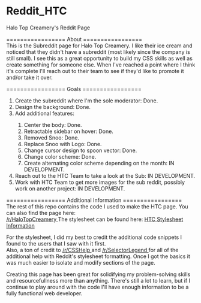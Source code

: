 # Reddit_HTC
Halo Top Creamery's Reddit Page

================= About ================= <br>
This is the Subreddit page for Halo Top Creamery. I like their ice cream and noticed that they didn't have a subreddit (most likely since the company is still small). I see this as a great opportunity to build my CSS skills as well as create something for someone else. When I've reached a point where I think it's complete I'll reach out to their team to see if they'd like to promote it and/or take it over.

================= Goals ================= <br>
<ol type="1">
<li> Create the subreddit where I'm the sole moderator: Done. </li>
<li> Design the background: Done. </li>
<li> Add additional features: </li>
  <ol>
   <li> Center the body: Done. </li>
   <li> Retractable sidebar on hover: Done. </li>
   <li> Removed Snoo: Done. </li>
   <li> Replace Snoo with Logo: Done. </li>
   <li> Change cursor design to spoon vector: Done. </li>
   <li> Change color scheme: Done. </li>
   <li> Create alternating color scheme depending on the month: IN DEVELOPMENT. </li>
  </ol>
<li> Reach out to the HTC Team to take a look at the Sub: IN DEVELOPMENT. </li>
<li> Work with HTC Team to get more images for the sub reddit, possibly work on another project: IN DEVELOPMENT.</li>
</ol>

================= Additional Information =================<br>
The rest of this repo contains the code I used to make the HTC page. You can also find the page here: <br>
<a href="www.reddit.com/r/HaloTopCreamery"> /r/HaloTopCreamery </a>
The stylesheet can be found here:
<a href="www.reddit.com/r/HaloTopCreamery/about/stylesheet"> HTC Stylesheet Information </a>

For the stylesheet, I did my best to credit the additional code snippets I found to the users that I saw with it first. <br>
Also, a ton of credit to <a href="www.reddit.com/r/csshelp"> /r/CSSHelp </a> and <a href="www.reddit.com/r/selectorlegend"> 
/r/SelectorLegend </a> for all of the additional help with Reddit's stylesheet formatting. Once I got the basics it was much
easier to isolate and modify sections of the page.


Creating this page has been great for solidifying my problem-solving skills and resourcefullness more than anything. There's 
still a lot to learn, but if I continue to play around with the code I'll have enough information to be a fully functional 
web developer.
